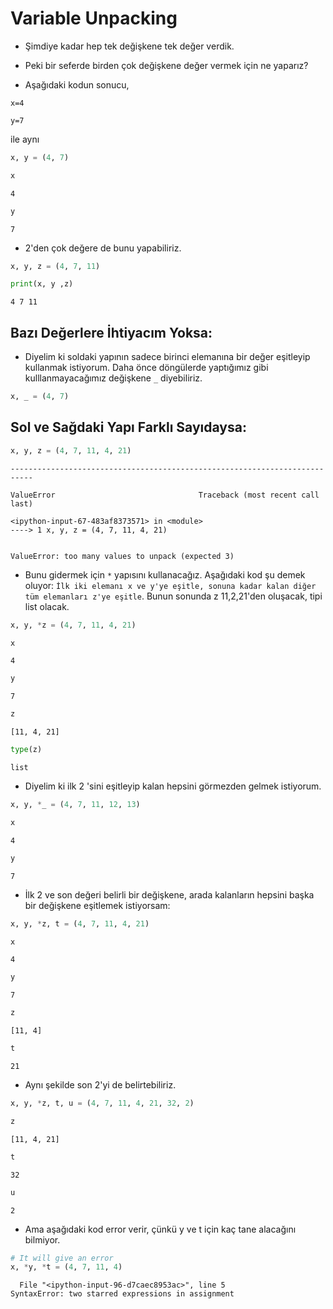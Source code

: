 # Variable Unpacking

* Şimdiye kadar hep tek değişkene tek değer verdik.

* Peki bir seferde birden çok değişkene değer vermek için ne yaparız?

* Aşağıdaki kodun sonucu, 

`x=4`

`y=7`

ile aynı


```python
x, y = (4, 7)
```


```python
x
```




    4




```python
y
```




    7



* 2'den çok değere de bunu yapabiliriz.


```python
x, y, z = (4, 7, 11)
```


```python
print(x, y ,z)
```

    4 7 11


## Bazı Değerlere İhtiyacım Yoksa:

* Diyelim ki soldaki yapının sadece birinci elemanına bir değer eşitleyip kullanmak istiyorum. Daha önce döngülerde yaptığımız gibi kulllanmayacağımız değişkene `_` diyebiliriz.


```python
x, _ = (4, 7)
```

## Sol ve Sağdaki Yapı Farklı Sayıdaysa:


```python
x, y, z = (4, 7, 11, 4, 21)
```


    ---------------------------------------------------------------------------
    
    ValueError                                Traceback (most recent call last)
    
    <ipython-input-67-483af8373571> in <module>
    ----> 1 x, y, z = (4, 7, 11, 4, 21)


    ValueError: too many values to unpack (expected 3)


* Bunu gidermek için `*` yapısını kullanacağız. Aşağıdaki kod şu demek oluyor: `İlk iki elemanı x ve y'ye eşitle, sonuna kadar kalan diğer tüm elemanları z'ye eşitle`. Bunun sonunda z 11,2,21'den oluşacak, tipi list olacak.


```python
x, y, *z = (4, 7, 11, 4, 21)
```


```python
x
```




    4




```python
y
```




    7




```python
z
```




    [11, 4, 21]




```python
type(z)
```




    list



* Diyelim ki ilk 2 'sini eşitleyip kalan hepsini görmezden gelmek istiyorum.


```python
x, y, *_ = (4, 7, 11, 12, 13)
```


```python
x
```




    4




```python
y
```




    7



* İlk 2 ve son değeri belirli bir değişkene, arada kalanların hepsini başka bir değişkene eşitlemek istiyorsam:


```python
x, y, *z, t = (4, 7, 11, 4, 21)
```


```python
x
```




    4




```python
y
```




    7




```python
z
```




    [11, 4]




```python
t
```




    21



* Aynı şekilde son 2'yi de belirtebiliriz.


```python
x, y, *z, t, u = (4, 7, 11, 4, 21, 32, 2)
```


```python
z
```




    [11, 4, 21]




```python
t
```




    32




```python
u
```




    2



* Ama aşağıdaki kod error verir, çünkü y ve t için kaç tane alacağını bilmiyor. 


```python
# It will give an error
x, *y, *t = (4, 7, 11, 4)
```


      File "<ipython-input-96-d7caec8953ac>", line 5
    SyntaxError: two starred expressions in assignment


